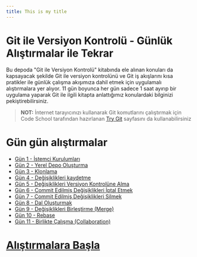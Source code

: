 ```yaml
---
title: This is my title
---
```


# Git ile Versiyon Kontrolü - Günlük Alıştırmalar ile Tekrar

Bu depoda "Git ile Versiyon Kontrolü" kitabında ele alınan konuları da kapsayacak şekilde Git ile versiyon kontrolünü ve Git iş akışlarını kısa pratikler ile günlük çalışma akışımıza dahil etmek için uygulamalı alıştırmalara yer alıyor. 11 gün boyunca her gün sadece 1 saat ayırıp bir uygulama yaparak Git ile ilgili kitapta anlattığımız konulardaki bilginizi pekiştirebilirsiniz.

> **NOT:** İnternet tarayıcınızı kullanarak Git komutlarını çalıştırmak için Code School tarafından hazırlanan [Try Git](http://try.github.com/) sayfasını da kullanabilirsiniz

# Gün gün alıştırmalar
* [Gün 1 - İstemci Kurulumları](Gun_01.md)
* [Gün 2 - Yerel Depo Oluşturma](Gun_02.md)
* [Gün 3 - Klonlama](Gun_03.md)
* [Gün 4 - Değişiklikleri kaydetme](Gun_04.md)
* [Gün 5 - Değişiklikleri Versiyon Kontrolüne Alma](Gun_05.md)
* [Gün 6 - Commit Edilmiş Değişiklikleri İptal Etmek](Gun_06.md)
* [Gün 7 - Commit Edilmiş Değişiklikleri Silmek](Gun_07.md)
* [Gün 8 - Dal Oluşturmak](Gun_08.md)
* [Gün 9 - Değişiklikleri Birleştirme (Merge)](Gun_09.md)
* [Gün 10 - Rebase](Gun_10.md)
* [Gün 11 - Birlikte Çalışma (Collaboration)](Gun_11.md)

# [Alıştırmalara Başla](../../wiki)
